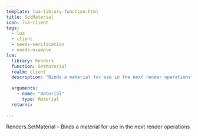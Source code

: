 ```yaml
---
template: lua-library-function.html
title: SetMaterial
icon: lua-client
tags:
  - lua
  - client
  - needs-verification
  - needs-example
lua:
  library: Renders
  function: SetMaterial
  realm: client
  description: "Binds a material for use in the next render operations"
  
  arguments:
    - name: "material"
      type: Material
  returns:
    
---
```


<div class="lua__search__keywords">
Renders.SetMaterial &#x2013; Binds a material for use in the next render operations
</div>
